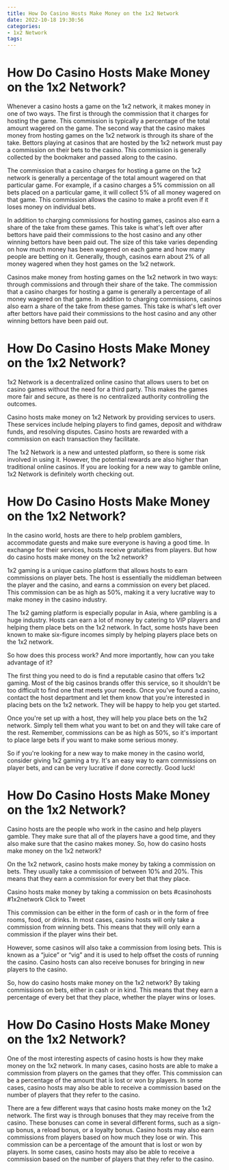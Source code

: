 ```yaml
---
title: How Do Casino Hosts Make Money on the 1x2 Network
date: 2022-10-18 19:30:56
categories:
- 1x2 Network
tags:
---
```



#  How Do Casino Hosts Make Money on the 1x2 Network?

Whenever a casino hosts a game on the 1x2 network, it makes money in one of two ways. The first is through the commission that it charges for hosting the game. This commission is typically a percentage of the total amount wagered on the game. The second way that the casino makes money from hosting games on the 1x2 network is through its share of the take. Bettors playing at casinos that are hosted by the 1x2 network must pay a commission on their bets to the casino. This commission is generally collected by the bookmaker and passed along to the casino.

The commission that a casino charges for hosting a game on the 1x2 network is generally a percentage of the total amount wagered on that particular game. For example, if a casino charges a 5% commission on all bets placed on a particular game, it will collect 5% of all money wagered on that game. This commission allows the casino to make a profit even if it loses money on individual bets.

In addition to charging commissions for hosting games, casinos also earn a share of the take from these games. This take is what's left over after bettors have paid their commissions to the host casino and any other winning bettors have been paid out. The size of this take varies depending on how much money has been wagered on each game and how many people are betting on it. Generally, though, casinos earn about 2% of all money wagered when they host games on the 1x2 network.

Casinos make money from hosting games on the 1x2 network in two ways: through commissions and through their share of the take. The commission that a casino charges for hosting a game is generally a percentage of all money wagered on that game. In addition to charging commissions, casinos also earn a share of the take from these games. This take is what's left over after bettors have paid their commissions to the host casino and any other winning bettors have been paid out.

#  How Do Casino Hosts Make Money on the 1x2 Network?

1x2 Network is a decentralized online casino that allows users to bet on casino games without the need for a third party. This makes the games more fair and secure, as there is no centralized authority controlling the outcomes.

Casino hosts make money on 1x2 Network by providing services to users. These services include helping players to find games, deposit and withdraw funds, and resolving disputes. Casino hosts are rewarded with a commission on each transaction they facilitate.

The 1x2 Network is a new and untested platform, so there is some risk involved in using it. However, the potential rewards are also higher than traditional online casinos. If you are looking for a new way to gamble online, 1x2 Network is definitely worth checking out.

#  How Do Casino Hosts Make Money on the 1x2 Network?

In the casino world, hosts are there to help problem gamblers, accommodate guests and make sure everyone is having a good time. In exchange for their services, hosts receive gratuities from players. But how do casino hosts make money on the 1x2 network?

1x2 gaming is a unique casino platform that allows hosts to earn commissions on player bets. The host is essentially the middleman between the player and the casino, and earns a commission on every bet placed. This commission can be as high as 50%, making it a very lucrative way to make money in the casino industry.

The 1x2 gaming platform is especially popular in Asia, where gambling is a huge industry. Hosts can earn a lot of money by catering to VIP players and helping them place bets on the 1x2 network. In fact, some hosts have been known to make six-figure incomes simply by helping players place bets on the 1x2 network.

So how does this process work? And more importantly, how can you take advantage of it?

The first thing you need to do is find a reputable casino that offers 1x2 gaming. Most of the big casinos brands offer this service, so it shouldn't be too difficult to find one that meets your needs. Once you've found a casino, contact the host department and let them know that you're interested in placing bets on the 1x2 network. They will be happy to help you get started.

Once you're set up with a host, they will help you place bets on the 1x2 network. Simply tell them what you want to bet on and they will take care of the rest. Remember, commissions can be as high as 50%, so it's important to place large bets if you want to make some serious money.

So if you're looking for a new way to make money in the casino world, consider giving 1x2 gaming a try. It's an easy way to earn commissions on player bets, and can be very lucrative if done correctly. Good luck!

#  How Do Casino Hosts Make Money on the 1x2 Network?

Casino hosts are the people who work in the casino and help players gamble. They make sure that all of the players have a good time, and they also make sure that the casino makes money. So, how do casino hosts make money on the 1x2 network?

On the 1x2 network, casino hosts make money by taking a commission on bets. They usually take a commission of between 10% and 20%. This means that they earn a commission for every bet that they place.

Casino hosts make money by taking a commission on bets #casinohosts #1x2network Click to Tweet

This commission can be either in the form of cash or in the form of free rooms, food, or drinks. In most cases, casino hosts will only take a commission from winning bets. This means that they will only earn a commission if the player wins their bet.

However, some casinos will also take a commission from losing bets. This is known as a “juice” or “vig” and it is used to help offset the costs of running the casino. Casino hosts can also receive bonuses for bringing in new players to the casino.

So, how do casino hosts make money on the 1x2 network? By taking commissions on bets, either in cash or in kind. This means that they earn a percentage of every bet that they place, whether the player wins or loses.

#  How Do Casino Hosts Make Money on the 1x2 Network?

One of the most interesting aspects of casino hosts is how they make money on the 1x2 network. In many cases, casino hosts are able to make a commission from players on the games that they offer. This commission can be a percentage of the amount that is lost or won by players. In some cases, casino hosts may also be able to receive a commission based on the number of players that they refer to the casino.

There are a few different ways that casino hosts make money on the 1x2 network. The first way is through bonuses that they may receive from the casino. These bonuses can come in several different forms, such as a sign-up bonus, a reload bonus, or a loyalty bonus. Casino hosts may also earn commissions from players based on how much they lose or win. This commission can be a percentage of the amount that is lost or won by players. In some cases, casino hosts may also be able to receive a commission based on the number of players that they refer to the casino.